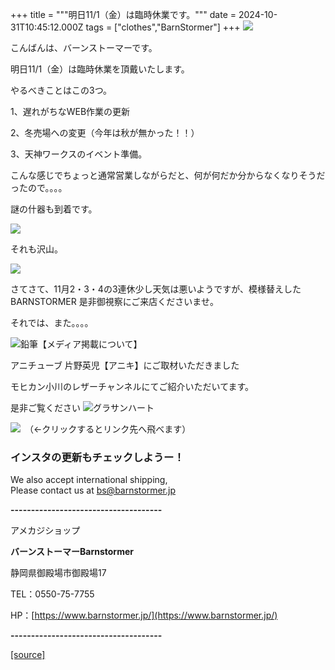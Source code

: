 +++
title = """明日11/1（金）は臨時休業です。"""
date = 2024-10-31T10:45:12.000Z
tags = ["clothes","BarnStormer"]
+++
[![](https://stat.ameba.jp/user_images/20231023/16/barnstormer-go/b2/03/p/o0420015015354743273.png)](https://ameblo.jp/barnstormer-go/entry-12825670498.html)

こんばんは、バーンストーマーです。

明日11/1（金）は臨時休業を頂戴いたします。

やるべきことはこの3つ。

1、遅れがちなWEB作業の更新

2、冬売場への変更（今年は秋が無かった！！）

3、天神ワークスのイベント準備。

こんな感じでちょっと通常営業しながらだと、何が何だか分からなくなりそうだったので。。。。

謎の什器も到着です。

[![](https://stat.ameba.jp/user_images/20241031/18/barnstormer-go/7c/9a/j/o0466070015504441106.jpg)](https://stat.ameba.jp/user_images/20241031/18/barnstormer-go/7c/9a/j/o0466070015504441106.jpg)

それも沢山。

[![](https://stat.ameba.jp/user_images/20241031/18/barnstormer-go/87/ad/j/o0466070015504441109.jpg)](https://stat.ameba.jp/user_images/20241031/18/barnstormer-go/87/ad/j/o0466070015504441109.jpg)

さてさて、11月2・3・4の3連休少し天気は悪いようですが、模様替えしたBARNSTORMER 是非御視察にご来店くださいませ。

それでは、また。。。。

![鉛筆](https://stat100.ameba.jp/blog/ucs/img/char/char3/519.png)【メディア掲載について】

アニチューブ 片野英児【アニキ】にご取材いただきました

モヒカン小川のレザーチャンネルにてご紹介いただいてます。

是非ご覧ください ![グラサンハート](https://stat100.ameba.jp/blog/ucs/img/char/char3/148.png)

[![](https://stat.ameba.jp/user_images/20230412/16/barnstormer-go/6a/23/p/o0108010815269242493.png)](https://www.instagram.com/barnstormer_daily/)　（←クリックするとリンク先へ飛べます）

### インスタの更新もチェックしようー！

We also accept international shipping,  
Please contact us at bs@barnstormer.jp

**\-------------------------------------**

アメカジショップ

**バーンストーマーBarnstormer**

静岡県御殿場市御殿場17

TEL：0550-75-7755

HP：[https://www.barnstormer.jp/](https://www.barnstormer.jp/)

**\-------------------------------------**

[[source]](https://ameblo.jp/barnstormer-go/entry-12873286166.html)
